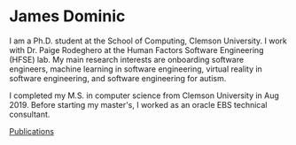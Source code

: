 # James Dominic

I am a Ph.D. student at the School of Computing, Clemson University. I work with Dr. Paige Rodeghero at the Human Factors Software Engineering (HFSE) lab. My main research interests are onboarding software engineers, machine learning in software engineering, virtual reality in software engineering, and software engineering for autism.

I completed my M.S. in computer science from Clemson University in Aug 2019. Before starting my master's, I worked as an oracle EBS technical consultant.

[Publications](Publications.md)
